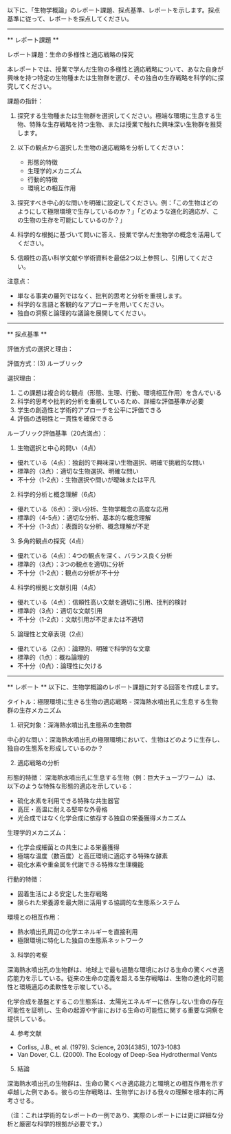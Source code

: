 以下に、「生物学概論」のレポート課題、採点基準、レポートを示します。採点基準に従って、レポートを採点してください。

---------------------------------------
** レポート課題 **

レポート課題：生命の多様性と適応戦略の探究

本レポートでは、授業で学んだ生物の多様性と適応戦略について、あなた自身が興味を持つ特定の生物種または生物群を選び、その独自の生存戦略を科学的に探究してください。

課題の指針：

1. 探究する生物種または生物群を選択してください。極端な環境に生息する生物、特殊な生存戦略を持つ生物、または授業で触れた興味深い生物群を推奨します。

2. 以下の観点から選択した生物の適応戦略を分析してください：
   - 形態的特徴
   - 生理学的メカニズム
   - 行動的特徴
   - 環境との相互作用

3. 探究すべき中心的な問いを明確に設定してください。例：「この生物はどのようにして極限環境で生存しているのか？」「どのような進化的適応が、この生物の生存を可能にしているのか？」

4. 科学的な根拠に基づいて問いに答え、授業で学んだ生物学の概念を活用してください。

5. 信頼性の高い科学文献や学術資料を最低2つ以上参照し、引用してください。

注意点：
- 単なる事実の羅列ではなく、批判的思考と分析を重視します。
- 科学的な言語と客観的なアプローチを用いてください。
- 独自の洞察と論理的な議論を展開してください。

---------------------------------------
** 採点基準 **

評価方式の選択と理由：

評価方式：(3) ルーブリック

選択理由：
1. この課題は複合的な観点（形態、生理、行動、環境相互作用）を含んでいる
2. 科学的思考や批判的分析を重視しているため、詳細な評価基準が必要
3. 学生の創造性と学術的アプローチを公平に評価できる
4. 評価の透明性と一貫性を確保できる

ルーブリック評価基準（20点満点）：

1. 生物選択と中心的問い（4点）
- 優れている（4点）：独創的で興味深い生物選択、明確で挑戦的な問い
- 標準的（3点）：適切な生物選択、明確な問い
- 不十分（1-2点）：生物選択や問いが曖昧または平凡

2. 科学的分析と概念理解（6点）
- 優れている（6点）：深い分析、生物学概念の高度な応用
- 標準的（4-5点）：適切な分析、基本的な概念理解
- 不十分（1-3点）：表面的な分析、概念理解が不足

3. 多角的観点の探究（4点）
- 優れている（4点）：4つの観点を深く、バランス良く分析
- 標準的（3点）：3つの観点を適切に分析
- 不十分（1-2点）：観点の分析が不十分

4. 科学的根拠と文献引用（4点）
- 優れている（4点）：信頼性高い文献を適切に引用、批判的検討
- 標準的（3点）：適切な文献引用
- 不十分（1-2点）：文献引用が不足または不適切

5. 論理性と文章表現（2点）
- 優れている（2点）：論理的、明確で科学的な文章
- 標準的（1点）：概ね論理的
- 不十分（0点）：論理性に欠ける

---------------------------------------
** レポート **
以下に、生物学概論のレポート課題に対する回答を作成します。

タイトル：極限環境に生きる生物の適応戦略 - 深海熱水噴出孔に生息する生物群の生存メカニズム

1. 研究対象：深海熱水噴出孔生態系の生物群

中心的な問い：深海熱水噴出孔の極限環境において、生物はどのように生存し、独自の生態系を形成しているのか？

2. 適応戦略の分析

形態的特徴：
深海熱水噴出孔に生息する生物（例：巨大チューブワーム）は、以下のような特殊な形態的適応を示している：
- 硫化水素を利用できる特殊な共生器官
- 高圧・高温に耐える堅牢な外骨格
- 光合成ではなく化学合成に依存する独自の栄養獲得メカニズム

生理学的メカニズム：
- 化学合成細菌との共生による栄養獲得
- 極端な温度（数百度）と高圧環境に適応する特殊な酵素
- 硫化水素や重金属を代謝できる特殊な生理機能

行動的特徴：
- 固着生活による安定した生存戦略
- 限られた栄養源を最大限に活用する協調的な生態系システム

環境との相互作用：
- 熱水噴出孔周辺の化学エネルギーを直接利用
- 極限環境に特化した独自の生態系ネットワーク

3. 科学的考察

深海熱水噴出孔の生物群は、地球上で最も過酷な環境における生命の驚くべき適応能力を示している。従来の生命の定義を超える生存戦略は、生物の進化的可能性と環境適応の柔軟性を示唆している。

化学合成を基盤とするこの生態系は、太陽光エネルギーに依存しない生命の存在可能性を証明し、生命の起源や宇宙における生命の可能性に関する重要な洞察を提供している。

4. 参考文献
- Corliss, J.B., et al. (1979). Science, 203(4385), 1073-1083
- Van Dover, C.L. (2000). The Ecology of Deep-Sea Hydrothermal Vents

5. 結論

深海熱水噴出孔の生物群は、生命の驚くべき適応能力と環境との相互作用を示す卓越した例である。彼らの生存戦略は、生物学における我々の理解を根本的に再考させる。

（注：これは学術的なレポートの一例であり、実際のレポートには更に詳細な分析と厳密な科学的根拠が必要です。）

